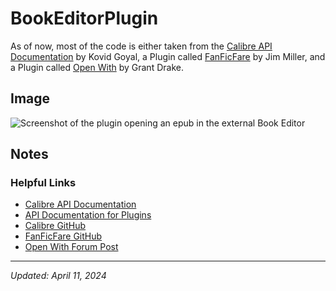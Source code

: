 # BookEditorPlugin

As of now, most of the code is either taken from the [Calibre API Documentation](https://manual.calibre-ebook.com/creating_plugins.html#a-user-interface-plugin) by Kovid Goyal, a Plugin called [FanFicFare](https://github.com/JimmXinu/FanFicFare) by Jim Miller, and a Plugin called [Open With](https://www.mobileread.com/forums/showthread.php?t=118761) by Grant Drake.

## Image
![Screenshot of the plugin opening an epub in the external Book Editor](https://github.com/panguino729/panguino729.github.io/blob/master/images/bookEditorPlugin.png)

## Notes
### Helpful Links
- [Calibre API Documentation](https://manual.calibre-ebook.com/creating_plugins.html)
- [API Documentation for Plugins](https://manual.calibre-ebook.com/plugins.html)
- [Calibre GitHub](https://github.com/kovidgoyal/calibre)
- [FanFicFare GitHub](https://github.com/JimmXinu/FanFicFare)
- [Open With Forum Post](https://www.mobileread.com/forums/showthread.php?t=118761)
---
*Updated: April 11, 2024*
